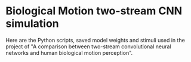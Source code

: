 # Biological Motion two-stream CNN simulation

Here are the Python scripts, saved model weights and stimuli used in the project of "A comparison between two-stream convolutional neural networks and human biological motion perception".
